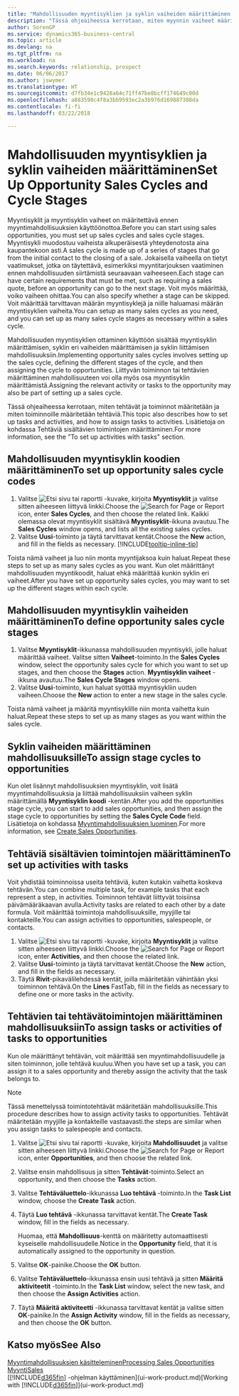 ```yaml
---
title: "Mahdollisuuden myyntisyklien ja syklin vaiheiden määrittäminen| Microsoft Docs"
description: "Tässä ohjeaiheessa kerrotaan, miten myynnin vaiheet määritetään ensimmäisestä yhteysotosta sulkemiseen ja miten tällä tavoin luodaan myyntisykli, joka määritetään Business Central -sovelluksen mahdollisuuksille."
author: SorenGP
ms.service: dynamics365-business-central
ms.topic: article
ms.devlang: na
ms.tgt_pltfrm: na
ms.workload: na
ms.search.keywords: relationship, prospect
ms.date: 06/06/2017
ms.author: jswymer
ms.translationtype: HT
ms.sourcegitcommit: d7fb34e1c9428a64c71ff47be8bcff174649c00d
ms.openlocfilehash: a883598c4f8a3bb9593ec2a3b976d169887308da
ms.contentlocale: fi-fi
ms.lasthandoff: 03/22/2018

---
```

# <a name="set-up-opportunity-sales-cycles-and-cycle-stages"></a><span data-ttu-id="35615-103">Mahdollisuuden myyntisyklien ja syklin vaiheiden määrittäminen</span><span class="sxs-lookup"><span data-stu-id="35615-103">Set Up Opportunity Sales Cycles and Cycle Stages</span></span>
<span data-ttu-id="35615-104">Myyntisyklit ja myyntisyklin vaiheet on määritettävä ennen myyntimahdollisuuksien käyttöönottoa.</span><span class="sxs-lookup"><span data-stu-id="35615-104">Before you can start using sales opportunities, you must set up sales cycles and sales cycle stages.</span></span> <span data-ttu-id="35615-105">Myyntisykli muodostuu vaiheista alkuperäisestä yhteydenotosta aina kaupantekoon asti.</span><span class="sxs-lookup"><span data-stu-id="35615-105">A sales cycle is made up of a series of stages that go from the initial contact to the closing of a sale.</span></span> <span data-ttu-id="35615-106">Jokaisella vaiheella on tietyt vaatimukset, jotka on täytettävä, esimerkiksi myyntitarjouksen vaatiminen ennen mahdollisuuden siirtämistä seuraavaan vaiheeseen.</span><span class="sxs-lookup"><span data-stu-id="35615-106">Each stage can have certain requirements that must be met, such as requiring a sales quote, before an opportunity can go to the next stage.</span></span> <span data-ttu-id="35615-107">Voit myös määrittää, voiko vaiheen ohittaa.</span><span class="sxs-lookup"><span data-stu-id="35615-107">You can also specify whether a stage can be skipped.</span></span> <span data-ttu-id="35615-108">Voit määrittää tarvittavan määrän myyntisyklejä ja niille haluamasi määrän myyntisyklien vaiheita.</span><span class="sxs-lookup"><span data-stu-id="35615-108">You can setup as many sales cycles as you need, and you can set up as many sales cycle stages as necessary within a sales cycle.</span></span>

<span data-ttu-id="35615-109">Mahdollisuuden myyntisyklien ottaminen käyttöön sisältää myyntisyklin määrittämisen, syklin eri vaiheiden määrittämisen ja syklin liittämisen mahdollisuuksiin.</span><span class="sxs-lookup"><span data-stu-id="35615-109">Implementing opportunity sales cycles involves setting up the sales cycle, defining the different stages of the cycle, and then assigning the cycle to opportunities.</span></span> <span data-ttu-id="35615-110">Liittyvän toiminnon tai tehtävien määrittäminen mahdollisuuteen voi olla myös osa myyntisyklin määrittämistä.</span><span class="sxs-lookup"><span data-stu-id="35615-110">Assigning the relevant activity or tasks to the opportunity may also be part of setting up a sales cycle.</span></span>

<span data-ttu-id="35615-111">Tässä ohjeaiheessa kerrotaan, miten tehtävät ja toiminnot määritetään ja miten toiminnoille määritetään tehtäviä.</span><span class="sxs-lookup"><span data-stu-id="35615-111">This topic also describes how to set up tasks and activities, and how to assign tasks to activities.</span></span> <span data-ttu-id="35615-112">Lisätietoja on kohdassa Tehtäviä sisältävien toimintojen määrittäminen.</span><span class="sxs-lookup"><span data-stu-id="35615-112">For more information, see the "To set up activities with tasks" section.</span></span>

## <a name="to-set-up-opportunity-sales-cycle-codes"></a><span data-ttu-id="35615-113">Mahdollisuuden myyntisyklin koodien määrittäminen</span><span class="sxs-lookup"><span data-stu-id="35615-113">To set up opportunity sales cycle codes</span></span>
1. <span data-ttu-id="35615-114">Valitse ![Etsi sivu tai raportti](media/ui-search/search_small.png "Etsi sivu tai raportti -kuvake") -kuvake, kirjoita **Myyntisyklit** ja valitse sitten aiheeseen liittyvä linkki.</span><span class="sxs-lookup"><span data-stu-id="35615-114">Choose the ![Search for Page or Report](media/ui-search/search_small.png "Search for Page or Report icon") icon, enter **Sales Cycles**, and then choose the related link.</span></span> <span data-ttu-id="35615-115">Kaikki olemassa olevat myyntisyklit sisältävä **Myyntisyklit**-ikkuna avautuu.</span><span class="sxs-lookup"><span data-stu-id="35615-115">The **Sales Cycles** window opens, and lists all the existing sales cycles.</span></span>
2. <span data-ttu-id="35615-116">Valitse **Uusi**-toiminto ja täytä tarvittavat kentät.</span><span class="sxs-lookup"><span data-stu-id="35615-116">Choose the **New** action, and fill in the fields as necessary.</span></span> [!INCLUDE[tooltip-inline-tip](includes/tooltip-inline-tip_md.md)]

<span data-ttu-id="35615-117">Toista nämä vaiheet ja luo niin monta myyntijaksoa kuin haluat.</span><span class="sxs-lookup"><span data-stu-id="35615-117">Repeat these steps to set up as many sales cycles as you want.</span></span> <span data-ttu-id="35615-118">Kun olet määrittänyt mahdollisuuden myyntikoodit, haluat ehkä määrittää kunkin syklin eri vaiheet.</span><span class="sxs-lookup"><span data-stu-id="35615-118">After you have set up opportunity sales cycles, you may want to set up the different stages within each cycle.</span></span>

## <a name="to-define-opportunity-sales-cycle-stages"></a><span data-ttu-id="35615-119">Mahdollisuuden myyntisyklin vaiheiden määrittäminen</span><span class="sxs-lookup"><span data-stu-id="35615-119">To define opportunity sales cycle stages</span></span>
1. <span data-ttu-id="35615-120">Valitse **Myyntisyklit**-ikkunassa mahdollisuuden myyntisykli, jolle haluat määrittää vaiheet. Valitse sitten **Vaiheet**-toiminto.</span><span class="sxs-lookup"><span data-stu-id="35615-120">In the **Sales Cycles** window, select the opportunity sales cycle for which you want to set up stages, and then choose the **Stages** action.</span></span> <span data-ttu-id="35615-121">**Myyntisyklin vaiheet** -ikkuna avautuu.</span><span class="sxs-lookup"><span data-stu-id="35615-121">The **Sales Cycle Stages** window opens.</span></span>
2. <span data-ttu-id="35615-122">Valitse **Uusi**-toiminto, kun haluat syöttää myyntisykliin uuden vaiheen.</span><span class="sxs-lookup"><span data-stu-id="35615-122">Choose the **New** action to enter a new stage in the sales cycle.</span></span>

<span data-ttu-id="35615-123">Toista nämä vaiheet ja määritä myyntisyklille niin monta vaihetta kuin haluat.</span><span class="sxs-lookup"><span data-stu-id="35615-123">Repeat these steps to set up as many stages as you want within the sales cycle.</span></span>

## <a name="to-assign-stage-cycles-to-opportunities"></a><span data-ttu-id="35615-124">Syklin vaiheiden määrittäminen mahdollisuuksille</span><span class="sxs-lookup"><span data-stu-id="35615-124">To assign stage cycles to opportunities</span></span>
<span data-ttu-id="35615-125">Kun olet lisännyt mahdollisuuksien myyntisyklin, voit lisätä myyntimahdollisuuksia ja liittää mahdollisuuksiin vaiheen syklin määrittämällä **Myyntisyklin koodi** -kentän.</span><span class="sxs-lookup"><span data-stu-id="35615-125">After you add the opportunities stage cycle, you can start to add sales opportunities, and then assign the stage cycle to opportunities by setting the **Sales Cycle Code** field.</span></span> <span data-ttu-id="35615-126">Lisätietoja on kohdassa [Myyntimahdollisuuksien luominen](marketing-how-create-opportunities.md).</span><span class="sxs-lookup"><span data-stu-id="35615-126">For more information, see [Create Sales Opportunities](marketing-how-create-opportunities.md).</span></span>

## <a name="to-set-up-activities-with-tasks"></a><span data-ttu-id="35615-127">Tehtäviä sisältävien toimintojen määrittäminen</span><span class="sxs-lookup"><span data-stu-id="35615-127">To set up activities with tasks</span></span>
<span data-ttu-id="35615-128">Voit yhdistää toiminnoissa useita tehtäviä, kuten kutakin vaihetta koskeva tehtävän.</span><span class="sxs-lookup"><span data-stu-id="35615-128">You can combine multiple task, for example tasks that each represent a step, in activities.</span></span> <span data-ttu-id="35615-129">Toiminnon tehtävät liittyvät toisiinsa päivämääräkaavan avulla.</span><span class="sxs-lookup"><span data-stu-id="35615-129">Activity tasks are related to each other by a date formula.</span></span> <span data-ttu-id="35615-130">Voit määrittää toimintoja mahdollisuuksille, myyjille tai kontakteille.</span><span class="sxs-lookup"><span data-stu-id="35615-130">You can assign activities to opportunities, salespeople, or contacts.</span></span>

1. <span data-ttu-id="35615-131">Valitse ![Etsi sivu tai raportti](media/ui-search/search_small.png "Etsi sivu tai raportti -kuvake") -kuvake, kirjoita **Myyntisyklit** ja valitse sitten aiheeseen liittyvä linkki.</span><span class="sxs-lookup"><span data-stu-id="35615-131">Choose the ![Search for Page or Report](media/ui-search/search_small.png "Search for Page or Report icon") icon, enter **Activities**, and then choose the related link.</span></span>
2. <span data-ttu-id="35615-132">Valitse **Uusi**-toiminto ja täytä tarvittavat kentät.</span><span class="sxs-lookup"><span data-stu-id="35615-132">Choose the **New** action, and fill in the fields as necessary.</span></span>
3. <span data-ttu-id="35615-133">Täytä **Rivit**-pikavälilehdessä kentät, joilla määritetään vähintään yksi toiminnon tehtävä.</span><span class="sxs-lookup"><span data-stu-id="35615-133">On the **Lines** FastTab, fill in the fields as necessary to define one or more tasks in the activity.</span></span>

## <a name="to-assign-tasks-or-activities-of-tasks-to-opportunities"></a><span data-ttu-id="35615-134">Tehtävien tai tehtävätoimintojen määrittäminen mahdollisuuksiin</span><span class="sxs-lookup"><span data-stu-id="35615-134">To assign tasks or activities of tasks to opportunities</span></span>
<span data-ttu-id="35615-135">Kun ole määrittänyt tehtävän, voit määrittää sen myyntimahdollisuudelle ja siten toiminnon, jolle tehtävä kuuluu.</span><span class="sxs-lookup"><span data-stu-id="35615-135">When you have set up a task, you can assign it to a sales opportunity and thereby assign the activity that the task belongs to.</span></span>

> [!NOTE]  
>   <span data-ttu-id="35615-136">Tässä menettelyssä toimintotehtävät määritetään mahdollisuuksille.</span><span class="sxs-lookup"><span data-stu-id="35615-136">This procedure describes how to assign activity tasks to opportunities.</span></span> <span data-ttu-id="35615-137">Tehtävät määritetään myyjille ja kontakteille vastaavasti.</span><span class="sxs-lookup"><span data-stu-id="35615-137">the steps are similar when you assign tasks to salespeople and contacts.</span></span>

1. <span data-ttu-id="35615-138">Valitse ![Etsi sivu tai raportti](media/ui-search/search_small.png "Etsi sivu tai raportti -kuvake") -kuvake, kirjoita **Mahdollisuudet** ja valitse sitten aiheeseen liittyvä linkki.</span><span class="sxs-lookup"><span data-stu-id="35615-138">Choose the ![Search for Page or Report](media/ui-search/search_small.png "Search for Page or Report icon") icon, enter **Opportunities**, and then choose the related link.</span></span>
2. <span data-ttu-id="35615-139">Valitse ensin mahdollisuus ja sitten **Tehtävät**-toiminto.</span><span class="sxs-lookup"><span data-stu-id="35615-139">Select an opportunity, and then choose the **Tasks** action.</span></span>
3. <span data-ttu-id="35615-140">Valitse **Tehtäväluettelo**-ikkunassa **Luo tehtävä** -toiminto.</span><span class="sxs-lookup"><span data-stu-id="35615-140">In the **Task List** window, choose the **Create Task** action.</span></span>
4.  <span data-ttu-id="35615-141">Täytä **Luo tehtävä** -ikkunassa tarvittavat kentät.</span><span class="sxs-lookup"><span data-stu-id="35615-141">The **Create Task** window, fill in the fields as necessary.</span></span>

    <span data-ttu-id="35615-142">Huomaa, että **Mahdollisuus**-kenttä on määritetty automaattisesti kyseiselle mahdollisuudelle.</span><span class="sxs-lookup"><span data-stu-id="35615-142">Notice in the **Opportunity** field, that it is automatically assigned to the opportunity in question.</span></span>
5. <span data-ttu-id="35615-143">Valitse **OK**-painike.</span><span class="sxs-lookup"><span data-stu-id="35615-143">Choose the **OK** button.</span></span>
6. <span data-ttu-id="35615-144">Valitse **Tehtäväluettelo**-ikkunassa ensin uusi tehtävä ja sitten **Määritä aktiviteetit** -toiminto.</span><span class="sxs-lookup"><span data-stu-id="35615-144">In the **Task List** window, select the new task, and then choose the **Assign Activities** action.</span></span>
7. <span data-ttu-id="35615-145">Täytä **Määritä aktiviteetti** -ikkunassa tarvittavat kentät ja valitse sitten **OK**-painike.</span><span class="sxs-lookup"><span data-stu-id="35615-145">In the **Assign Activity** window, fill in the fields as necessary, and then choose the **OK** button.</span></span>

## <a name="see-also"></a><span data-ttu-id="35615-146">Katso myös</span><span class="sxs-lookup"><span data-stu-id="35615-146">See Also</span></span>
[<span data-ttu-id="35615-147">Myyntimahdollisuuksien käsitteleminen</span><span class="sxs-lookup"><span data-stu-id="35615-147">Processing Sales Opportunities</span></span>](marketing-processing-sales-opportunities.md)  
[<span data-ttu-id="35615-148">Myynti</span><span class="sxs-lookup"><span data-stu-id="35615-148">Sales</span></span>](sales-manage-sales.md)  
<span data-ttu-id="35615-149">[[!INCLUDE[d365fin](includes/d365fin_md.md)] -ohjelman käyttäminen](ui-work-product.md)</span><span class="sxs-lookup"><span data-stu-id="35615-149">[Working with [!INCLUDE[d365fin](includes/d365fin_md.md)]](ui-work-product.md)</span></span>

